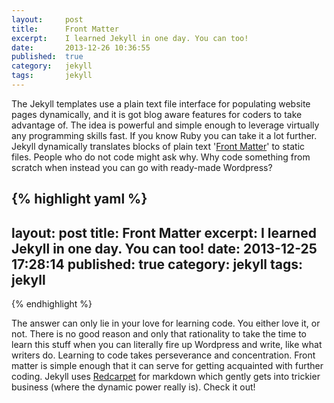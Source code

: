 ```yaml
---
layout:     post
title:      Front Matter
excerpt:    I learned Jekyll in one day. You can too!
date:       2013-12-26 10:36:55
published:  true
category:   jekyll
tags:       jekyll
---
```


The Jekyll templates use a plain text file interface for populating website pages dynamically, and it is got blog aware features for coders to take advantage of. The idea is powerful and simple enough to leverage virtually any programming skills fast. If you know Ruby you can take it a lot further. Jekyll dynamically translates blocks of plain text &#39;[Front Matter][front-matter]&#39; to static files. People who do not code might ask why. Why code something from scratch when instead you can go with ready-made Wordpress?

{% highlight yaml %}
---
layout: post
title: Front Matter
excerpt: I learned Jekyll in one day. You can too!
date: 2013-12-25 17:28:14
published: true
category: jekyll
tags: jekyll
---
{% endhighlight %}

The answer can only lie in your love for learning code. You either love it, or not. There is no good reason and only that rationality to take the time to learn this stuff when you can literally fire up Wordpress and write, like what writers do. Learning to code takes perseverance and concentration. Front matter is simple enough that it can serve for getting acquainted with further coding. Jekyll uses [Redcarpet][red-carpet] for markdown which gently gets into trickier business (where the dynamic power really is). Check it out!

[front-matter]: http://jekyllrb.com/docs/frontmatter/
[red-carpet]: https://github.com/vmg/redcarpet
